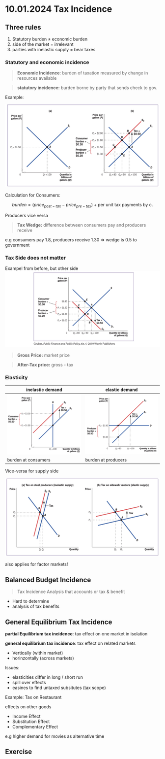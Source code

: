 # 10.01.2024 Tax Incidence

## Three rules

1. Statutory burden $\neq$ economic burden
2. side of the market = irrelevant
3. parties with inelastic supply = bear taxes

### Statutory and economic incidence

> **Economic Incidence**: burden of taxation measured by change in resources available

> **statutory incidence:** burden borne by party that sends check to gov.

Example:

![img](../images/2024-01-16_12-23-10.jpg)

Calculation for Consumers:

$$
burden= (price_{post-tax}-price_{pre-tax})+ \text{per unit tax payments by c.}
$$

Producers vice versa

> **Tax Wedge:** difference between consumers pay and producers receive

e.g consumers pay 1.8, producers receive 1.30 => wedge is 0.5 to government





### Tax Side does not matter

Exampel from before, but other side![img](../images/2024-01-16_12-32-11.jpg)

> **Gross Price:** market price

> **After-Tax price:** gross - tax



### Elasticity

| inelastic demand                          | elastic demand                         |
| ----------------------------------------- | -------------------------------------- |
| ![img](../images/2024-01-16_12-34-03.jpg) | ![](../images/2024-01-16_12-34-15.jpg) |
| burden at consumers                       | burden at producers                    |

Vice-versa for supply side

![img](../images/2024-01-16_12-36-19.jpg)

also applies for factor markets!

## Balanced Budget Incidence

> Tax Incidence Analysis that accounts or tax & benefit

- Hard to determine
- analysis of tax benefits



## General Equilibrium Tax Incidence

**partial Equilibrium tax incidence**: tax effect on one market in isolation

**general equilibrium tax incidence**: tax effect on related markets

- Vertically (within market)
- horinzontally (across markets)

Issues:

- elasticities differ in long / short run
- spill over effects
- easines to find untaxed subsitutes (tax scope)



Example: Tax on Restaurant

effects on other goods

- Income Effect
- Substitution Effect
- Complementary Effect

e.g higher demand for movies as alternative time

## Exercise

